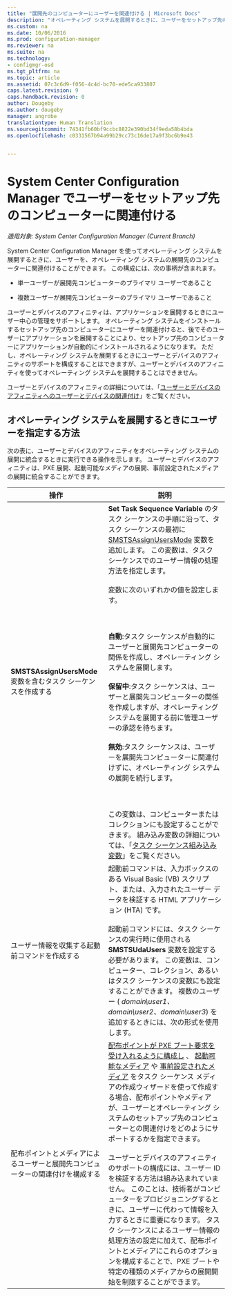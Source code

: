 ```yaml
---
title: "展開先のコンピューターにユーザーを関連付ける | Microsoft Docs"
description: "オペレーティング システムを展開するときに、ユーザーをセットアップ先のコンピューターと関連付けるように、System Center Configuration Manager を構成します。"
ms.custom: na
ms.date: 10/06/2016
ms.prod: configuration-manager
ms.reviewer: na
ms.suite: na
ms.technology:
- configmgr-osd
ms.tgt_pltfrm: na
ms.topic: article
ms.assetid: 07c3c6d9-f056-4c4d-bc70-ede5ca933807
caps.latest.revision: 9
caps.handback.revision: 0
author: Dougeby
ms.author: dougeby
manager: angrobe
translationtype: Human Translation
ms.sourcegitcommit: 74341fb60bf9ccbc8822e390bd34f9eda58b4bda
ms.openlocfilehash: c0331567b94a99b29cc73c16de17a9f3bc6b9e43


---
```

# <a name="associate-users-with-a-destination-computer-in-system-center-configuration-manager"></a>System Center Configuration Manager でユーザーをセットアップ先のコンピューターに関連付ける

*適用対象: System Center Configuration Manager (Current Branch)*

System Center Configuration Manager を使ってオペレーティング システムを展開するときに、ユーザーを、オペレーティング システムの展開先のコンピューターに関連付けることができます。 この構成には、次の事柄が含まれます。  

-   単一ユーザーが展開先コンピューターのプライマリ ユーザーであること  

-   複数ユーザーが展開先コンピューターのプライマリ ユーザーであること  

 ユーザーとデバイスのアフィニティは、アプリケーションを展開するときにユーザー中心の管理をサポートします。 オペレーティング システムをインストールするセットアップ先のコンピューターにユーザーを関連付けると、後でそのユーザーにアプリケーションを展開することにより、セットアップ先のコンピューターにアプリケーションが自動的にインストールされるようになります。 ただし、オペレーティング システムを展開するときにユーザーとデバイスのアフィニティのサポートを構成することはできますが、ユーザーとデバイスのアフィニティを使ってオペレーティング システムを展開することはできません。  

 ユーザーとデバイスのアフィニティの詳細については、「[ユーザーとデバイスのアフィニティへのユーザーとデバイスの関連付け](../../apps/deploy-use/link-users-and-devices-with-user-device-affinity.md)」をご覧ください。  

## <a name="how-to-specify-a-user-when-you-deploy-operating-systems"></a>オペレーティング システムを展開するときにユーザーを指定する方法  
 次の表に、ユーザーとデバイスのアフィニティをオペレーティング システムの展開に統合するときに実行できる操作を示します。 ユーザーとデバイスのアフィニティは、PXE 展開、起動可能なメディアの展開、事前設定されたメディアの展開に統合することができます。  

|操作|説明|  
|------------|----------------------|  
|**SMSTSAssignUsersMode** 変数を含むタスク シーケンスを作成する|**Set Task Sequence Variable** のタスク シーケンスの手順に沿って、タスク シーケンスの最初に  [SMSTSAssignUsersMode](../../osd/understand/task-sequence-steps.md#BKMK_SetTaskSequenceVariable) 変数を追加します。 この変数は、タスク シーケンスでのユーザー情報の処理方法を指定します。<br /><br /> 変数に次のいずれかの値を設定します。<br /><br /> <br /><br /> **自動**:タスク シーケンスが自動的にユーザーと展開先コンピューターの関係を作成し、オペレーティング システムを展開します。<br /><br /> **保留中**:タスク シーケンスは、ユーザーと展開先コンピューターの関係を作成しますが、オペレーティング システムを展開する前に管理ユーザーの承認を待ちます。<br /><br /> **無効**:タスク シーケンスは、ユーザーを展開先コンピューターに関連付けずに、オペレーティング システムの展開を続行します。<br /><br /> <br /><br /> この変数は、コンピューターまたはコレクションにも設定することができます。 組み込み変数の詳細については、「[タスク シーケンス組み込み変数](../../osd/understand/task-sequence-built-in-variables.md)」をご覧ください。|  
|ユーザー情報を収集する起動前コマンドを作成する|起動前コマンドは、入力ボックスのある Visual Basic (VB) スクリプト、または、入力されたユーザー データを検証する HTML アプリケーション (HTA) です。<br /><br /> 起動前コマンドには、タスク シーケンスの実行時に使用される **SMSTSUdaUsers** 変数を設定する必要があります。 この変数は、コンピューター、コレクション、あるいはタスク シーケンスの変数にも設定することができます。 複数のユーザー ( *domain\user1、domain\user2、domain\user3*) を追加するときには、次の形式を使用します。|  
|配布ポイントとメディアによるユーザーと展開先コンピューターの関連付けを構成する|[配布ポイントが PXE ブート要求を受け入れるように構成し](https://technet.microsoft.com/library/mt627944\(TechNet.10\).aspx#BKMK_PXEDistributionPoint) 、 [起動可能なメディア](http://technet.microsoft.com/library/mt627921\(TechNet.10\).aspx) や [事前設定されたメディア](https://technet.microsoft.com/library/mt627922\(TechNet.10\).aspx) をタスク シーケンス メディアの作成ウィザードを使って作成する場合、配布ポイントやメディアが、ユーザーとオペレーティング システムのセットアップ先のコンピューターとの関連付けをどのようにサポートするかを指定できます。<br /><br /> ユーザーとデバイスのアフィニティのサポートの構成には、ユーザー ID を検証する方法は組み込まれていません。 このことは、技術者がコンピューターをプロビジョニングするときに、ユーザーに代わって情報を入力するときに重要になります。 タスク シーケンスによるユーザー情報の処理方法の設定に加えて、配布ポイントとメディアにこれらのオプションを構成することで、PXE ブートや特定の種類のメディアからの展開開始を制限することができます。|  



<!--HONumber=Dec16_HO3-->


